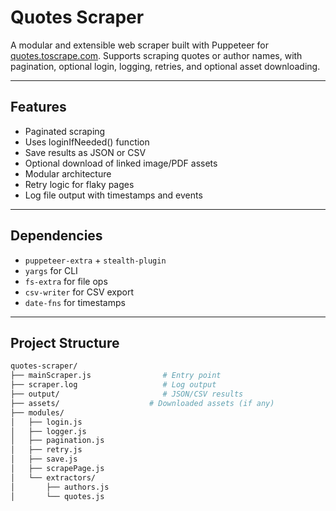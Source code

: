 # Quotes Scraper ##

A modular and extensible web scraper built with Puppeteer for [quotes.toscrape.com](https://quotes.toscrape.com/). Supports scraping quotes or author names, with pagination, optional login, logging, retries, and optional asset downloading.

---

## Features ##

- Paginated scraping
- Uses loginIfNeeded() function
- Save results as JSON or CSV
- Optional download of linked image/PDF assets
- Modular architecture
- Retry logic for flaky pages
- Log file output with timestamps and events

---

## Dependencies ## 

- `puppeteer-extra` + `stealth-plugin`
- `yargs` for CLI
- `fs-extra` for file ops
- `csv-writer` for CSV export
- `date-fns` for timestamps

---

## Project Structure ## 

```bash
quotes-scraper/
├── mainScraper.js                # Entry point
├── scraper.log                   # Log output
├── output/                       # JSON/CSV results
├── assets/                    # Downloaded assets (if any)
├── modules/
│   ├── login.js
│   ├── logger.js
│   ├── pagination.js
│   ├── retry.js
│   ├── save.js
│   ├── scrapePage.js
│   └── extractors/
│       ├── authors.js
│       └── quotes.js
